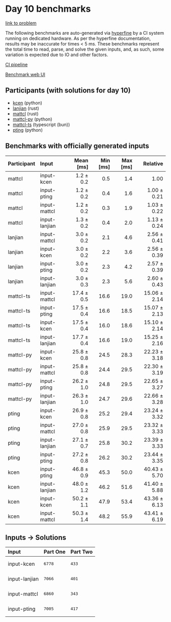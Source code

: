 # Day 10 benchmarks

[link to problem](https://adventofcode.com/2023/day/10)

The following benchmarks are auto-generated via
[hyperfine](https://github.com/sharkdp/hyperfine) by a CI system running on
dedicated hardware. As per the hyperfine documentation, results may be
inaccurate for times < 5 ms. These benchmarks represent the total time to read,
parse, and solve the given inputs, and, as such, some variation is expected due
to IO and other factors.

[CI pipeline](http://ci.papercode.net:8080/teams/main/pipelines/aoc2023)

[Benchmark web UI](https://aoc.ancalagon.black)


## Participants (with solutions for day 10)

- [kcen](https://github.com/kcen/aoc2023) (python)
- [lanjian](https://github.com/lanjian/aoc-2023) (rust)
- [mattcl](https://github.com/mattcl/aoc2023) (rust)
- [mattcl-py](https://github.com/mattcl/aoc2023-py) (python)
- [mattcl-ts](https://github.com/mattcl/aoc2023-js) (typescript (bun))
- [pting](https://github.com/pting/aoc2023) (python)


## Benchmarks with officially generated inputs

| Participant | Input | Mean [ms] | Min [ms] | Max [ms] | Relative |
|:---|:---|---:|---:|---:|---:|
| mattcl | input-kcen | 1.2 ± 0.2 | 0.5 | 1.4 | 1.00 |
| mattcl | input-pting | 1.2 ± 0.2 | 0.4 | 1.6 | 1.00 ± 0.21 |
| mattcl | input-mattcl | 1.2 ± 0.2 | 0.3 | 1.9 | 1.03 ± 0.22 |
| mattcl | input-lanjian | 1.3 ± 0.2 | 0.4 | 2.0 | 1.13 ± 0.24 |
| lanjian | input-mattcl | 3.0 ± 0.2 | 2.1 | 4.6 | 2.56 ± 0.41 |
| lanjian | input-kcen | 3.0 ± 0.2 | 2.2 | 3.6 | 2.56 ± 0.39 |
| lanjian | input-pting | 3.0 ± 0.2 | 2.3 | 4.2 | 2.57 ± 0.39 |
| lanjian | input-lanjian | 3.0 ± 0.3 | 2.3 | 5.6 | 2.60 ± 0.43 |
| mattcl-ts | input-mattcl | 17.4 ± 0.5 | 16.6 | 19.0 | 15.06 ± 2.14 |
| mattcl-ts | input-pting | 17.5 ± 0.4 | 16.6 | 18.5 | 15.07 ± 2.13 |
| mattcl-ts | input-kcen | 17.5 ± 0.4 | 16.0 | 18.6 | 15.10 ± 2.14 |
| mattcl-ts | input-lanjian | 17.7 ± 0.4 | 16.6 | 19.0 | 15.25 ± 2.16 |
| mattcl-py | input-kcen | 25.8 ± 0.8 | 24.5 | 28.3 | 22.23 ± 3.18 |
| mattcl-py | input-mattcl | 25.8 ± 0.8 | 24.4 | 29.5 | 22.30 ± 3.19 |
| mattcl-py | input-pting | 26.2 ± 1.0 | 24.8 | 29.5 | 22.65 ± 3.27 |
| mattcl-py | input-lanjian | 26.3 ± 1.0 | 24.7 | 29.6 | 22.66 ± 3.28 |
| pting | input-kcen | 26.9 ± 0.8 | 25.2 | 29.4 | 23.24 ± 3.32 |
| pting | input-mattcl | 27.0 ± 0.8 | 25.9 | 29.5 | 23.32 ± 3.33 |
| pting | input-lanjian | 27.1 ± 0.7 | 25.8 | 30.2 | 23.39 ± 3.33 |
| pting | input-pting | 27.2 ± 0.8 | 26.2 | 30.2 | 23.44 ± 3.35 |
| kcen | input-pting | 46.8 ± 0.9 | 45.3 | 50.0 | 40.43 ± 5.70 |
| kcen | input-lanjian | 48.0 ± 1.2 | 46.2 | 51.6 | 41.40 ± 5.88 |
| kcen | input-kcen | 50.2 ± 1.1 | 47.9 | 53.4 | 43.36 ± 6.13 |
| kcen | input-mattcl | 50.3 ± 1.4 | 48.2 | 55.9 | 43.41 ± 6.19 |


## Inputs -> Solutions

| Input | Part One | Part Two |
|:---|:---|:---|
|input-kcen|<pre>6778</pre>|<pre>433</pre>|
|input-lanjian|<pre>7066</pre>|<pre>401</pre>|
|input-mattcl|<pre>6860</pre>|<pre>343</pre>|
|input-pting|<pre>7005</pre>|<pre>417</pre>|